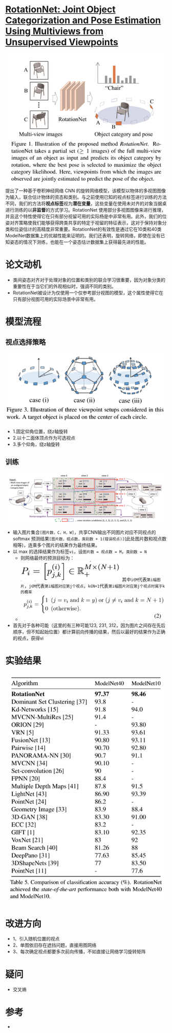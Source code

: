 # [RotationNet: Joint Object Categorization and Pose Estimation Using Multiviews from Unsupervised Viewpoints](https://arxiv.org/abs/1603.06208)
![](abstract.png)
提出了一种基于卷积神经网络 CNN 的旋转网络模型，该模型以物体的多视图图像为输入，联合估计物体的资态和类别。与之前使用已知的视点标签进行训练的方法不同，我们的方法将**视点标签**视为**潜在变量**，这些变量在使用未对齐的对象当据桌进行测练的以**非监督**的方式学习。RotationNet 使用部分多视图图像来进行推理，并且这个特性使得它在只有部分视留可用的实际杨是中非常有用。此外，我们的位姿对齐策略使我们能够获得跨类共享的特定于视留的特征表示，这对于保持对象分类和位姿估计的高精度非常重要。RotationNet的有效性是通过它在10类和40类ModelNet数据集上的优越性能来证明的。我们还表明，旋转网络，即使在没有已知姿态的情况下测练，也能在一个姿态估计数据集上获得最先进的性能。

# 论文动机
- 类间姿态对齐对于处理对象的位置和类别的联合学习很重要，因为对象分类的重要性在于当它们的外观相似时，强调不同的类别。
- RotationNet被设计为仅使用一个仅参考部分视图的模型，这个属性使得它在只有部分视图可用的实际场景中非常有用。

# 模型流程
## 视点选择策略
![](视点策略.png)
- 1.固定仰角位置，绕z轴旋转
- 2.以十二面体顶点作为可选视点
- 3.多个仰角，绕z轴旋转
## 训练
![](model.png)
- 输入图片集合`[图片数，C，H，W]`，共享CNN输出不同图片对应不同视点的 softmax 预测结果`[图片数，视点数，类别数 + 1(错误视点)]`(此处图片数和视点数相等)，连乘多个图片的结果作为最终结果。
- 以 max 的选择结果作为标签`vi`，设`图片数 = 视点数 = M`，`类别数 = N`
  - 则网络最终的预测目标为：![](目标矩阵.png) 其中`i∈M`代表`第i幅图片`，`j∈M`代表`第i幅图对应第j个视点`，`k∈N+1`代表`第i幅图片对应第j个视点时属于k的概率`
  - ![](矩阵值.png)
- 首先对于各种可能（这里的有三种可能123, 231, 312，因为图片之间存在先后顺序，但不知起始位置）都计算前向传播的结果，然后以最好的结果作为正确的视点，获得vi
# 实验结果
![](实验结果.png)

# 改进方向
- 1、引入随机位置的视点
- 2、单图依旧存在遮挡问题，直接用图网络
- 3、每次确定视点都要多次前向传播，不如直接让网络学习旋转矩阵
# 疑问
- 交叉熵

# 参考
- 
